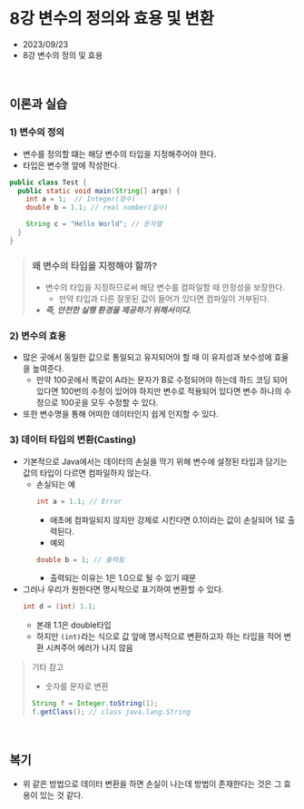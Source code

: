 # 8강 변수의 정의와 효용 및 변환

- 2023/09/23
- 8강 변수의 정의 및 효용

<br/>

## 이론과 실습

### 1) 변수의 정의

- 변수를 정의할 떄는 해당 변수의 타입을 지정해주어야 한다.
- 타입은 변수명 앞에 작성한다.

```java
public class Test {
  public static void main(String[] args) {
    int a = 1;  // Integer(정수)
    double b = 1.1; // real number(실수)

    String c = "Hello World"; // 문자열
  }
}
```

> ### 왜 변수의 타입을 지정해야 할까?
>
> - 변수의 타입을 지정하므로써 해당 변수를 컴파일할 때 안정성을 보장한다.
>   - 만약 타입과 다른 잘못된 값이 들어가 있다면 컴파일이 거부된다.
> - **_즉, 안전한 실행 환경을 제공하기 위해서이다._**

### 2) 변수의 효용

- 많은 곳에서 동일한 값으로 통일되고 유지되어야 할 때 이 유지성과 보수성에 효율을 높여준다.
  - 만약 100곳에서 똑같이 A라는 문자가 B로 수정되어야 하는데 하드 코딩 되어 있다면 100번의 수정이 있어야 하지만 변수로 적용되어 있다면 변수 하나의 수정으로 100곳을 모두 수정할 수 있다.
- 또한 변수명을 통해 어떠한 데이터인지 쉽게 인지할 수 있다.

### 3) 데이터 타입의 변환(Casting)

- 기본적으로 Java에서는 데이터의 손실을 막기 위해 변수에 설정된 타입과 담기는 값의 타입이 다르면 컴파일하지 않는다.
  - 손실되는 예
    ```java
    int a = 1.1; // Error
    ```
    - 애초에 컴파일되지 않지만 강제로 시킨다면 0.1이라는 값이 손실되어 1로 출력된다.
    - 예외
    ```java
    double b = 1; // 출력됨
    ```
    - 출력되는 이유는 1은 1.0으로 될 수 있기 때문
- 그러나 우리가 원한다면 명시적으로 표기하여 변환할 수 있다.
  ```java
  int d = (int) 1.1;
  ```
  - 본래 1.1은 double타입
  - 하지만 `(int)`라는 식으로 값 앞에 명시적으로 변환하고자 하는 타입을 적어 변환 시켜주어 에러가 나지 않음

> 기타 참고
>
> - 숫자를 문자로 변환
>
> ```java
> String f = Integer.toString(1);
> f.getClass(); // class java.lang.String
> ```

<br/>

## 복기

- 위 같은 방법으로 데이터 변환을 하면 손실이 나는데 방법이 존재한다는 것은 그 효용이 있는 것 같다.
